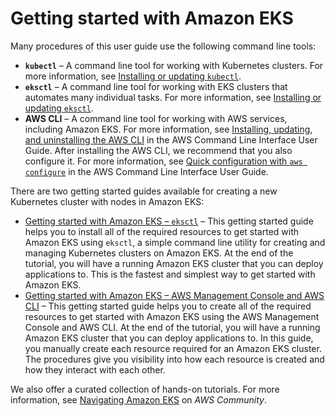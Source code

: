 # Getting started with Amazon EKS<a name="getting-started"></a>

Many procedures of this user guide use the following command line tools:
+ **`kubectl`** – A command line tool for working with Kubernetes clusters\. For more information, see [Installing or updating `kubectl`](install-kubectl.md)\.
+ **`eksctl`** – A command line tool for working with EKS clusters that automates many individual tasks\. For more information, see [Installing or updating `eksctl`](eksctl.md)\.
+ **AWS CLI** – A command line tool for working with AWS services, including Amazon EKS\. For more information, see [Installing, updating, and uninstalling the AWS CLI](https://docs.aws.amazon.com/cli/latest/userguide/cli-chap-install.html) in the AWS Command Line Interface User Guide\. After installing the AWS CLI, we recommend that you also configure it\. For more information, see [Quick configuration with `aws configure`](https://docs.aws.amazon.com/cli/latest/userguide/cli-configure-quickstart.html#cli-configure-quickstart-config) in the AWS Command Line Interface User Guide\.

There are two getting started guides available for creating a new Kubernetes cluster with nodes in Amazon EKS:
+ [Getting started with Amazon EKS – `eksctl`](getting-started-eksctl.md) – This getting started guide helps you to install all of the required resources to get started with Amazon EKS using `eksctl`, a simple command line utility for creating and managing Kubernetes clusters on Amazon EKS\. At the end of the tutorial, you will have a running Amazon EKS cluster that you can deploy applications to\. This is the fastest and simplest way to get started with Amazon EKS\.
+ [Getting started with Amazon EKS – AWS Management Console and AWS CLI](getting-started-console.md) – This getting started guide helps you to create all of the required resources to get started with Amazon EKS using the AWS Management Console and AWS CLI\. At the end of the tutorial, you will have a running Amazon EKS cluster that you can deploy applications to\. In this guide, you manually create each resource required for an Amazon EKS cluster\. The procedures give you visibility into how each resource is created and how they interact with each other\.

We also offer a curated collection of hands\-on tutorials\. For more information, see [Navigating Amazon EKS]() on *AWS Community*\.